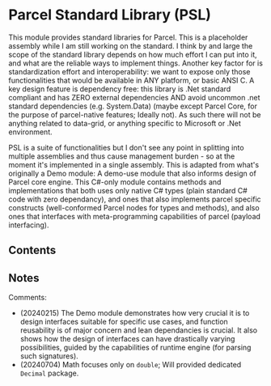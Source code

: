 # Parcel Standard Library (PSL)

This module provides standard libraries for Parcel. This is a placeholder assembly while I am still working on the standard. I think by and large the scope of the standard library depends on how much effort I can put into it, and what are the reliable ways to implement things. Another key factor for is standardization effort and interoperability: we want to expose only those functionalities that would be available in ANY platform, or basic ANSI C. A key design feature is dependency free: this library is .Net standard compliant and has ZERO external dependencies AND avoid uncommon .net standard dependencies (e.g. System.Data) (maybe except Parcel Core, for the purpose of parcel-native features; Ideally not). As such there will not be anything related to data-grid, or anything specific to Microsoft or .Net environment.

PSL is a suite of functionalities but I don't see any point in splitting into multiple assemblies and thus cause management burden - so at the moment it's implemented in a single assembly. This is adapted from what's originally a Demo module: A demo-use module that also informs design of Parcel core engine. This C#-only module contains methods and implementations that both uses only native C# types (plain standard C# code with zero dependancy), and ones that also implements parcel specific constructs (well-conformed Parcel nodes for types and methods), and also ones that interfaces with meta-programming capabilities of parcel (payload interfacing).

## Contents

<!-- Put contents here instead of on the wiki for key reference -->

## Notes

Comments:

* (20240215) The Demo module demonstrates how very crucial it is to design interfaces suitable for specific use cases, and function reusability is of major concern and lean dependancies is crucial. It also shows how the design of interfaces can have drastically varying possibilities, guided by the capabilities of runtime engine (for parsing such signatures).
* (20240704) Math focuses only on `double`; Will provided dedicated `Decimal` package.